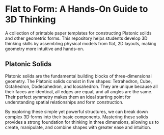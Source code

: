 # Flat to Form: A Hands-On Guide to 3D Thinking
A collection of printable paper templates for constructing Platonic solids and other geometric forms. This repository helps students develop 3D thinking skills by assembling physical models from flat, 2D layouts, making geometry more intuitive and hands-on.

## Platonic Solids
Platonic solids are the fundamental building blocks of three-dimensional geometry. The Platonic solids consist in five shapes: Tetrahedron, Cube, Octahedron, Dodecahedron, and Icosahedron. They are unique because all their faces are identical, all edges are equal, and all angles are the same. Their perfect symmetry makes them an ideal starting point for understanding spatial relationships and form construction.

By exploring these simple yet powerful structures, we can break down complex 3D forms into their basic components. Mastering these solids provides a strong foundation for thinking in three dimensions, allowing us to create, manipulate, and combine shapes with greater ease and intuition.
